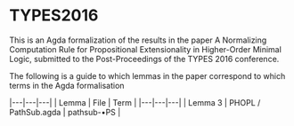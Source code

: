# TYPES2016

This is an Agda formalization of the results in the paper A Normalizing Computation Rule for Propositional Extensionality in Higher-Order Minimal Logic,
submitted to the Post-Proceedings of the TYPES 2016 conference.

The following is a guide to which lemmas in the paper correspond to which terms in the Agda formalisation

|---|---|---|
| Lemma | File | Term |
|---|---|---|
| Lemma 3 | PHOPL / PathSub.agda | pathsub-•PS |